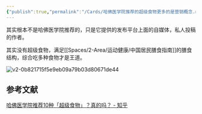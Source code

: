 ```yaml
---
{"publish":true,"permalink":"/Cards/哈佛医学院推荐的超级食物更多的是营销概念.md","title":"哈佛医学院推荐的超级食物更多的是营销概念","created":"2022-12-28","modified":"2023-03-14","published":"2025-07-12T18:50:38.636+08:00","cssclasses":""}
---
```



其实根本不是哈佛医学院推荐的，只是它提供的发布平台上面的自媒体，私人投稿的作者。

其实没有超级食物，满足[[Spaces/2-Area/运动健康/中国居民膳食指南]]的膳食结构，综合吃多种食物才是王道。

![v2-0b821715f5e9eb09a79b03d80671de44](https://pub-pic.oldwinter.top/2025/06/47776c1326387f20a7cd1fec5a61a3a8.jpeg)

## 参考文献

[哈佛医学院推荐10种「超级食物」？真的吗？ - 知乎](https://zhuanlan.zhihu.com/p/585393782)